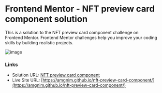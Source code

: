 # Frontend Mentor - NFT preview card component solution

This is a solution to the NFT preview card component challenge on Frontend Mentor. Frontend Mentor challenges help you improve your coding skills by building realistic projects.

![image](https://github.com/amgnim/nft-preview-card-component/assets/39149192/317662f6-53e9-45ed-9f22-632de7dd6185)

### Links

- Solution URL: [NFT preview card component](https://www.frontendmentor.io/solutions/nft-preview-card-component-bem-57S-RKaKw7)
- Live Site URL: [https://amgnim.github.io/nft-preview-card-component/](https://amgnim.github.io/nft-preview-card-component/)

